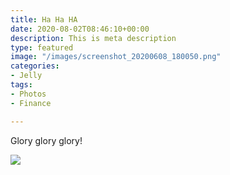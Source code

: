 ```yaml
---
title: Ha Ha HA
date: 2020-08-02T08:46:10+00:00
description: This is meta description
type: featured
image: "/images/screenshot_20200608_180050.png"
categories:
- Jelly
tags:
- Photos
- Finance

---
```

Glory glory glory!

![](/images/screenshot_20200608_180143.png)